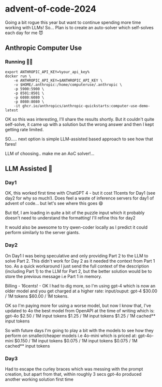 # advent-of-code-2024

Going a bit rogue this year but want to continue spending more time working with LLMs!
So...
Plan is to create an auto-solver which self-solves each day for me 😈

## Anthropic Computer Use
### Running 🏃‍♂️

```shell
export ANTHROPIC_API_KEY=%your_api_key%
docker run \
    -e ANTHROPIC_API_KEY=$ANTHROPIC_API_KEY \
    -v $HOME/.anthropic:/home/computeruse/.anthropic \
    -p 5900:5900 \
    -p 8501:8501 \
    -p 6080:6080 \
    -p 8080:8080 \
    -it ghcr.io/anthropics/anthropic-quickstarts:computer-use-demo-latest
```

OK so this was interesting, I'll share the results shortly. But it couldn't quite self-solve, it came up with a solution but the wrong answer and then I kept getting rate limited.

SO..... next option is simple LLM-assisted based approach to see how that fares!

LLM of choosing.. make me an AoC solver!...
## LLM Assisted 🔮
### Day1 
OK, this worked first time with ChatGPT 4 - but it cost 11cents for Day1 (see day2 for why so much!). Does feel a waste of inference servers for day1 of advent of code... but let's see where this goes 😄

But tbf, I am loading in quite a bit of the puzzle input which it probably doesn't need to understand the formatting! I'll refine this for day2

It would also be awesome to try qwen-coder locally as I predict it could perform similarly to the server giants.

### Day2
On Day1 I was being speculative and only providing Part 2 to the LLM to solve Part 2.
This didn't work for Day 2 as it needed the context from Part 1 too.
As a quick workaround I just send the full context of the description (including Part 1) to the LLM for Part 2, but the better solution would be to store the previous message i.e Part 1 in memory.

Billing - 16cents! - OK I had to dig more, so I'm using gpt-4 which is now an older model and you get charged at a higher rate: input/ouput: gpt-4 $30.00 / 1M tokens $60.00 / 1M tokens.

OK so I'm paying more for using a worse model, but now I know that, I've updated to 4o the best model from OpenAPI at the time of writing which is: gpt-4o
$2.50 / 1M input tokens
$1.25 / 1M input tokens
$1.25 / 1M cached** input tokens

So with future days I'm going to play a bit with the models to see how they perform on smaller/cheaper models i.e 4o-mini which is priced at:
gpt-4o-mini
$0.150 / 1M input tokens
$0.075 / 1M input tokens
$0.075 / 1M cached** input tokens

### Day3
Had to escape the curley braces which was messing with the prompt creation, but apart from that, within roughly 3 secs gpt-4o produced another working solution first time
